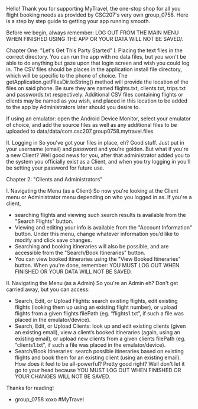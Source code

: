 Hello! Thank you for supporting MyTravel, the one-stop shop for all you flight booking needs as provided by CSC207's very own group_0758.
Here is a step by step guide to getting your app running smooth.

Before we begin, always remember: LOG OUT FROM THE MAIN MENU WHEN FINISHED USING THE APP OR YOUR DATA WILL NOT BE SAVED/.

Chapter One: "Let's Get This Party Started"
I. Placing the text files in the correct directory.
You can run the app with no data files, but you won't be able to do anything but gaze upon that login screen and wish you could log in. The CSV files should be places in the application install file directory, which will be specific to the phone of choice. The getApplication.getFilesDir.toString() method will provide the location of the files on said phone. Be sure they are named flights.txt, clients.txt, trips.txt and passwords.txt respectively. Additional CSV files containing flights or clients may be named as you wish, and placed in this location to be added to the app by Administrators later should you desire to.

If using an emulator: open the Android Device Monitor, select your emulator of choice, and add the source files as well as any additional files to be uploaded to data/data/com.csc207.group0758.mytravel.files

II. Logging in
So you've got your files in place, eh? Good stuff. Just put in your username (email) and password and you're golden. But what if you're a new Client? Well good news for you, after that administrator added you to the system you officially exist as a Client, and when you try logging in you'll be setting your password for future use.


Chapter 2: "Clients and Administrators"

I. Navigating the Menu (as a Client)
So now you're looking at the Client menu or Administrator menu depending on who you logged in as. If you're a client, 
- searching flights and viewing such search results is available from the "Search Flights" button. 
- Viewing and editing your info is available from the "Account Information" button. Under this menu, change whatever information you’d like to modify and click save changes.
- Searching and booking itineraries will also be possible, and are accessible from the "Search/Book Itineraries" button.
- You can view booked itineraries using the "View Booked Itineraries" button. 
When you're done, remember: YOU MUST LOG OUT WHEN FINISHED OR YOUR DATA WILL NOT BE SAVED.

II. Navigating the Menu (as a Admin)
So you're an Admin eh? Don't get carried away, but you can access:
- Search, Edit, or Upload Flights: search existing flights, edit existing flights (looking them up using an existing flight number), or upload flights from a given flights filePath (eg. “flights1.txt”, if such a file was placed in the emulator/device).
- Search, Edit, or Upload Clients: look up and edit existing clients (given an existing email), view a client’s booked itineraries (again, using an existing email), or upload new clients from a given clients filePath (eg. “clients1.txt”, if such a file was placed in the emulator/device).
- Search/Book Itineraries: search possible itineraries based on existing flights and book them for an existing client (using an existing email).
How does it feel to be all-powerful? Pretty good right? Well don't let it go to your head because YOU MUST LOG OUT WHEN FINISHED OR YOUR CHANGES WILL NOT BE SAVED.


Thanks for reading!
- group_0758 xoxo
#MyTravel

